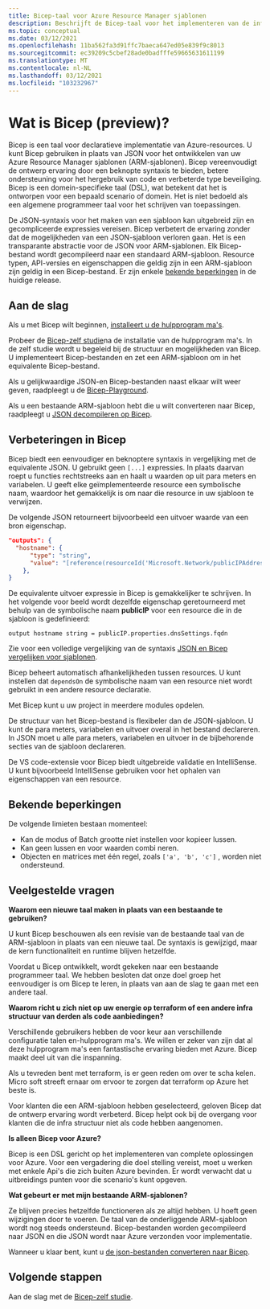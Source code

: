 ```yaml
---
title: Bicep-taal voor Azure Resource Manager sjablonen
description: Beschrijft de Bicep-taal voor het implementeren van de infra structuur naar Azure via Azure Resource Manager sjablonen.
ms.topic: conceptual
ms.date: 03/12/2021
ms.openlocfilehash: 11ba562fa3d91ffc7baeca647ed05e839f9c8013
ms.sourcegitcommit: ec39209c5cbef28ade0badfffe59665631611199
ms.translationtype: MT
ms.contentlocale: nl-NL
ms.lasthandoff: 03/12/2021
ms.locfileid: "103232967"
---
```

# <a name="what-is-bicep-preview"></a>Wat is Bicep (preview)?

Bicep is een taal voor declaratieve implementatie van Azure-resources. U kunt Bicep gebruiken in plaats van JSON voor het ontwikkelen van uw Azure Resource Manager sjablonen (ARM-sjablonen). Bicep vereenvoudigt de ontwerp ervaring door een beknopte syntaxis te bieden, betere ondersteuning voor het hergebruik van code en verbeterde type beveiliging. Bicep is een domein-specifieke taal (DSL), wat betekent dat het is ontworpen voor een bepaald scenario of domein. Het is niet bedoeld als een algemene programmeer taal voor het schrijven van toepassingen.

De JSON-syntaxis voor het maken van een sjabloon kan uitgebreid zijn en gecompliceerde expressies vereisen. Bicep verbetert de ervaring zonder dat de mogelijkheden van een JSON-sjabloon verloren gaan. Het is een transparante abstractie voor de JSON voor ARM-sjablonen. Elk Bicep-bestand wordt gecompileerd naar een standaard ARM-sjabloon. Resource typen, API-versies en eigenschappen die geldig zijn in een ARM-sjabloon zijn geldig in een Bicep-bestand. Er zijn enkele [bekende beperkingen](#known-limitations) in de huidige release.

## <a name="get-started"></a>Aan de slag

Als u met Bicep wilt beginnen, [installeert u de hulpprogram ma's](https://github.com/Azure/bicep/blob/main/docs/installing.md).

Probeer de [Bicep-zelf studie](./bicep-tutorial-create-first-bicep.md)na de installatie van de hulpprogram ma's. In de zelf studie wordt u begeleid bij de structuur en mogelijkheden van Bicep. U implementeert Bicep-bestanden en zet een ARM-sjabloon om in het equivalente Bicep-bestand.

Als u gelijkwaardige JSON-en Bicep-bestanden naast elkaar wilt weer geven, raadpleegt u de [Bicep-Playground](https://aka.ms/bicepdemo).

Als u een bestaande ARM-sjabloon hebt die u wilt converteren naar Bicep, raadpleegt u [JSON decompileren op Bicep](compare-template-syntax.md#decompile-json-to-bicep).

## <a name="bicep-improvements"></a>Verbeteringen in Bicep

Bicep biedt een eenvoudiger en beknoptere syntaxis in vergelijking met de equivalente JSON. U gebruikt geen `[...]` expressies. In plaats daarvan roept u functies rechtstreeks aan en haalt u waarden op uit para meters en variabelen. U geeft elke geïmplementeerde resource een symbolische naam, waardoor het gemakkelijk is om naar die resource in uw sjabloon te verwijzen.

De volgende JSON retourneert bijvoorbeeld een uitvoer waarde van een bron eigenschap.

```json
"outputs": {
  "hostname": {
      "type": "string",
      "value": "[reference(resourceId('Microsoft.Network/publicIPAddresses', variables('publicIPAddressName'))).dnsSettings.fqdn]"
    },
}
```

De equivalente uitvoer expressie in Bicep is gemakkelijker te schrijven. In het volgende voor beeld wordt dezelfde eigenschap geretourneerd met behulp van de symbolische naam **publicIP** voor een resource die in de sjabloon is gedefinieerd:

```bicep
output hostname string = publicIP.properties.dnsSettings.fqdn
```

Zie voor een volledige vergelijking van de syntaxis [JSON en Bicep vergelijken voor sjablonen](compare-template-syntax.md).

Bicep beheert automatisch afhankelijkheden tussen resources. U kunt instellen dat `dependsOn` de symbolische naam van een resource niet wordt gebruikt in een andere resource declaratie.

Met Bicep kunt u uw project in meerdere modules opdelen.

De structuur van het Bicep-bestand is flexibeler dan de JSON-sjabloon. U kunt de para meters, variabelen en uitvoer overal in het bestand declareren. In JSON moet u alle para meters, variabelen en uitvoer in de bijbehorende secties van de sjabloon declareren.

De VS code-extensie voor Bicep biedt uitgebreide validatie en IntelliSense. U kunt bijvoorbeeld IntelliSense gebruiken voor het ophalen van eigenschappen van een resource.

## <a name="known-limitations"></a>Bekende beperkingen

De volgende limieten bestaan momenteel:

* Kan de modus of Batch grootte niet instellen voor kopieer lussen.
* Kan geen lussen en voor waarden combi neren.
* Objecten en matrices met één regel, zoals `['a', 'b', 'c']` , worden niet ondersteund.

## <a name="faq"></a>Veelgestelde vragen

**Waarom een nieuwe taal maken in plaats van een bestaande te gebruiken?**

U kunt Bicep beschouwen als een revisie van de bestaande taal van de ARM-sjabloon in plaats van een nieuwe taal. De syntaxis is gewijzigd, maar de kern functionaliteit en runtime blijven hetzelfde.

Voordat u Bicep ontwikkelt, wordt gekeken naar een bestaande programmeer taal. We hebben besloten dat onze doel groep het eenvoudiger is om Bicep te leren, in plaats van aan de slag te gaan met een andere taal.

**Waarom richt u zich niet op uw energie op terraform of een andere infra structuur van derden als code aanbiedingen?**

Verschillende gebruikers hebben de voor keur aan verschillende configuratie talen en-hulpprogram ma's. We willen er zeker van zijn dat al deze hulpprogram ma's een fantastische ervaring bieden met Azure. Bicep maakt deel uit van die inspanning.

Als u tevreden bent met terraform, is er geen reden om over te scha kelen. Micro soft streeft ernaar om ervoor te zorgen dat terraform op Azure het beste is.

Voor klanten die een ARM-sjabloon hebben geselecteerd, geloven Bicep dat de ontwerp ervaring wordt verbeterd. Bicep helpt ook bij de overgang voor klanten die de infra structuur niet als code hebben aangenomen.

**Is alleen Bicep voor Azure?**

Bicep is een DSL gericht op het implementeren van complete oplossingen voor Azure. Voor een vergadering die doel stelling vereist, moet u werken met enkele Api's die zich buiten Azure bevinden. Er wordt verwacht dat u uitbreidings punten voor die scenario's kunt opgeven.

**Wat gebeurt er met mijn bestaande ARM-sjablonen?**

Ze blijven precies hetzelfde functioneren als ze altijd hebben. U hoeft geen wijzigingen door te voeren. De taal van de onderliggende ARM-sjabloon wordt nog steeds ondersteund. Bicep-bestanden worden gecompileerd naar JSON en die JSON wordt naar Azure verzonden voor implementatie.

Wanneer u klaar bent, kunt u [de json-bestanden converteren naar Bicep](compare-template-syntax.md#decompile-json-to-bicep).

## <a name="next-steps"></a>Volgende stappen

Aan de slag met de [Bicep-zelf studie](./bicep-tutorial-create-first-bicep.md).
